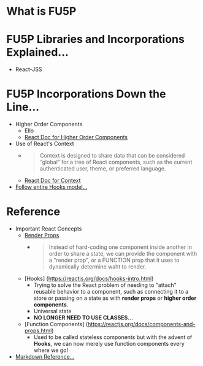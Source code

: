 # What is FU5P

# FU5P Libraries and Incorporations Explained...
* React-JSS


# FU5P Incorporations Down the Line...
 * Higher Order Components
    * Ello
    * [React Doc for Higher Order Components](https://reactjs.org/docs/higher-order-components.html)
 * Use of React's Context
    * >Context is designed to share data that can be considered “global” for a tree of React components, such as the current authenticated user, theme, or preferred language. 
    * [React Doc for Context](https://reactjs.org/docs/context.html)
 * [Follow entire Hooks model...]()

# Reference
 * Important React Concepts
    * [Render Props](https://reactjs.org/docs/render-props.html)
        * >Instead of hard-coding one component inside another in order to share a state, we can provide the component with a "render prop", or a FUNCTION prop that it uses to dynamically determine waht to render.
    * [Hooks] (https://reactjs.org/docs/hooks-intro.html)
        * Trying to solve the React problem of needing to "attach" reusable behavior to a component, such as connecting it to a store or passing on a state as with **render props** or **higher order components**.
        * Universal state 
        * **NO LONGER NEED TO USE CLASSES...**
    * [Function Components] (https://reactjs.org/docs/components-and-props.html)
        * Used to be called stateless components but with the advent of **Hooks**, we can now merely use function components every where we go!
 * [Markdown Reference...](https://commonmark.org/help/) 
